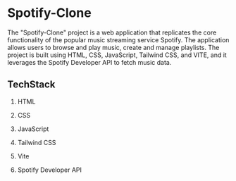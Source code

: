 # Spotify-Clone

The "Spotify-Clone" project is a web application that replicates the core functionality of the popular music streaming service Spotify. The application allows users to browse and play music, create and manage playlists. The project is built using HTML, CSS, JavaScript, Tailwind CSS, and VITE, and it leverages the Spotify Developer API to fetch music data.


## TechStack

1. HTML

2. CSS

3. JavaScript

4. Tailwind CSS

5. Vite

6. Spotify Developer API

